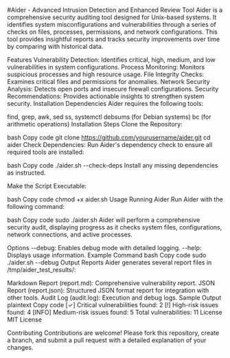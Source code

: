 #Aider - Advanced Intrusion Detection and Enhanced Review Tool
Aider is a comprehensive security auditing tool designed for Unix-based systems. It identifies system misconfigurations and vulnerabilities through a series of checks on files, processes, permissions, and network configurations. This tool provides insightful reports and tracks security improvements over time by comparing with historical data.

Features
Vulnerability Detection: Identifies critical, high, medium, and low vulnerabilities in system configurations.
Process Monitoring: Monitors suspicious processes and high resource usage.
File Integrity Checks: Examines critical files and permissions for anomalies.
Network Security Analysis: Detects open ports and insecure firewall configurations.
Security Recommendations: Provides actionable insights to strengthen system security.
Installation
Dependencies
Aider requires the following tools:

find, grep, awk, sed
ss, systemctl
debsums (for Debian systems)
bc (for arithmetic operations)
Installation Steps
Clone the Repository:

bash
Copy code
git clone https://github.com/yourusername/aider.git
cd aider
Check Dependencies: Run Aider's dependency check to ensure all required tools are installed:

bash
Copy code
./aider.sh --check-deps
Install any missing dependencies as instructed.

Make the Script Executable:

bash
Copy code
chmod +x aider.sh
Usage
Running Aider
Run Aider with the following command:

bash
Copy code
sudo ./aider.sh
Aider will perform a comprehensive security audit, displaying progress as it checks system files, configurations, network connections, and active processes.

Options
--debug: Enables debug mode with detailed logging.
--help: Displays usage information.
Example Command
bash
Copy code
sudo ./aider.sh --debug
Output Reports
Aider generates several report files in /tmp/aider_test_results/:

Markdown Report (report.md): Comprehensive vulnerability report.
JSON Report (report.json): Structured JSON format report for integration with other tools.
Audit Log (audit.log): Execution and debug logs.
Sample Output
plaintext
Copy code
[✓] Critical vulnerabilities found: 2
[!] High-risk issues found: 4
[INFO] Medium-risk issues found: 5
Total vulnerabilities: 11
License
MIT License

Contributing
Contributions are welcome! Please fork this repository, create a branch, and submit a pull request with a detailed explanation of your changes.
